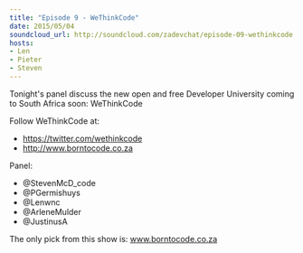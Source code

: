 ```yaml
---
title: "Episode 9 - WeThinkCode"
date: 2015/05/04
soundcloud_url: http://soundcloud.com/zadevchat/episode-09-wethinkcode
hosts:
- Len
- Pieter
- Steven
---
```


Tonight's panel discuss the new open and free Developer University coming to South Africa soon: WeThinkCode

Follow WeThinkCode at:

* https://twitter.com/wethinkcode 
* http://www.borntocode.co.za

Panel:

* @StevenMcD_code 
* @PGermishuys 
* @Lenwnc 
* @ArleneMulder 
* @JustinusA

The only pick from this show is: www.borntocode.co.za
